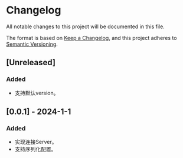 # Changelog

All notable changes to this project will be documented in this file.

The format is based on [Keep a Changelog](https://keepachangelog.com/en/1.0.0/),
and this project adheres to [Semantic Versioning](https://semver.org/spec/v2.0.0.html).

## [Unreleased]

### Added

* 支持默认version。

## [0.0.1] - 2024-1-1

### Added

* 实现连接Server。
* 支持序列化配置。
